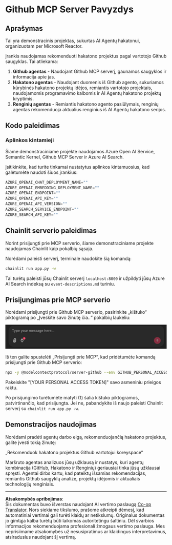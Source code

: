 <!--
CO_OP_TRANSLATOR_METADATA:
{
  "original_hash": "9bf0395cbc541ce8db2a9699c8678dfc",
  "translation_date": "2025-08-30T10:30:32+00:00",
  "source_file": "11-agentic-protocols/code_samples/github-mcp/README.md",
  "language_code": "lt"
}
-->
# Github MCP Server Pavyzdys

## Aprašymas

Tai yra demonstracinis projektas, sukurtas AI Agentų hakatonui, organizuotam per Microsoft Reactor.

Įrankis naudojamas rekomenduoti hakatono projektus pagal vartotojo Github saugyklas. Tai atliekama:

1. **Github agentas** - Naudojant Github MCP serverį, gaunamos saugyklos ir informacija apie jas.
2. **Hakatono agentas** - Naudojant duomenis iš Github agento, sukuriamos kūrybinės hakatono projektų idėjos, remiantis vartotojo projektais, naudojamomis programavimo kalbomis ir AI Agentų hakatono projektų kryptimis.
3. **Renginių agentas** - Remiantis hakatono agento pasiūlymais, renginių agentas rekomenduoja aktualius renginius iš AI Agentų hakatono serijos.

## Kodo paleidimas

### Aplinkos kintamieji

Šiame demonstraciniame projekte naudojamos Azure Open AI Service, Semantic Kernel, Github MCP Server ir Azure AI Search.

Įsitikinkite, kad turite tinkamai nustatytus aplinkos kintamuosius, kad galėtumėte naudoti šiuos įrankius:

```python
AZURE_OPENAI_CHAT_DEPLOYMENT_NAME=""
AZURE_OPENAI_EMBEDDING_DEPLOYMENT_NAME=""
AZURE_OPENAI_ENDPOINT=""
AZURE_OPENAI_API_KEY=""
AZURE_OPENAI_API_VERSION=""
AZURE_SEARCH_SERVICE_ENDPOINT=""
AZURE_SEARCH_API_KEY=""
``` 

## Chainlit serverio paleidimas

Norint prisijungti prie MCP serverio, šiame demonstraciniame projekte naudojamas Chainlit kaip pokalbių sąsaja.

Norėdami paleisti serverį, terminale naudokite šią komandą:

```bash
chainlit run app.py -w
```

Tai turėtų paleisti jūsų Chainlit serverį `localhost:8000` ir užpildyti jūsų Azure AI Search indeksą su `event-descriptions.md` turiniu.

## Prisijungimas prie MCP serverio

Norėdami prisijungti prie Github MCP serverio, pasirinkite „kištuko“ piktogramą po „Įveskite savo žinutę čia..“ pokalbių laukeliu:

![MCP Connect](../../../../../translated_images/mcp-chainlit-1.7ed66d648e3cfb28f1ea5f320b91e4404df4a24a0f236ce3de999666621f1cfc.lt.png)

Iš ten galite spustelėti „Prisijungti prie MCP“, kad pridėtumėte komandą prisijungti prie Github MCP serverio:

```bash
npx -y @modelcontextprotocol/server-github --env GITHUB_PERSONAL_ACCESS_TOKEN=[YOUR PERSONAL ACCESS TOKEN]
```

Pakeiskite "[YOUR PERSONAL ACCESS TOKEN]" savo asmeniniu prieigos raktu.

Po prisijungimo turėtumėte matyti (1) šalia kištuko piktogramos, patvirtinančio, kad prisijungta. Jei ne, pabandykite iš naujo paleisti Chainlit serverį su `chainlit run app.py -w`.

## Demonstracijos naudojimas

Norėdami pradėti agentų darbo eigą, rekomenduojančią hakatono projektus, galite įvesti tokią žinutę:

„Rekomenduok hakatono projektus Github vartotojui koreyspace“

Maršruto agentas analizuos jūsų užklausą ir nustatys, kuri agentų kombinacija (GitHub, Hakatono ir Renginių) geriausiai tinka jūsų užklausai spręsti. Agentai dirbs kartu, kad pateiktų išsamias rekomendacijas, remiantis Github saugyklų analize, projektų idėjomis ir aktualiais technologijų renginiais.

---

**Atsakomybės apribojimas**:  
Šis dokumentas buvo išverstas naudojant AI vertimo paslaugą [Co-op Translator](https://github.com/Azure/co-op-translator). Nors siekiame tikslumo, prašome atkreipti dėmesį, kad automatiniai vertimai gali turėti klaidų ar netikslumų. Originalus dokumentas jo gimtąja kalba turėtų būti laikomas autoritetingu šaltiniu. Dėl svarbios informacijos rekomenduojama profesionali žmogaus vertimo paslauga. Mes neprisiimame atsakomybės už nesusipratimus ar klaidingus interpretavimus, atsiradusius naudojant šį vertimą.